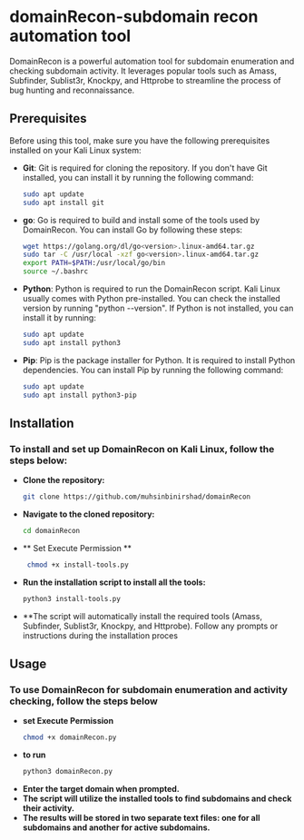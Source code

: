 # domainRecon-subdomain recon automation tool

DomainRecon is a powerful automation tool for subdomain enumeration and checking subdomain activity. It leverages popular tools such as Amass, Subfinder, Sublist3r, Knockpy, and Httprobe to streamline the process of bug hunting and reconnaissance.

## Prerequisites

Before using this tool, make sure you have the following prerequisites installed on your Kali Linux system:

- **Git**: Git is required for cloning the repository. If you don't have Git installed, you can install it by running the following command:

   ```bash
   sudo apt update
   sudo apt install git

- **go**:  Go is required to build and install some of the tools used by DomainRecon. You can install Go by following these steps:

    ```bash
    wget https://golang.org/dl/go<version>.linux-amd64.tar.gz
    sudo tar -C /usr/local -xzf go<version>.linux-amd64.tar.gz
    export PATH=$PATH:/usr/local/go/bin
    source ~/.bashrc

- **Python**: Python is required to run the DomainRecon script. Kali Linux usually comes with Python pre-installed. You can check the installed version by 
    running  "python --version". If Python is not installed, you can install it by running:
    
    ```bash
    sudo apt update
    sudo apt install python3

- **Pip**: Pip is the package installer for Python. It is required to install Python dependencies. You can install Pip by running the following command:

    ```bash
    sudo apt update
    sudo apt install python3-pip

 ## Installation
  
 ### To install and set up DomainRecon on Kali Linux, follow the steps below:
  - **Clone the repository:**
    ```bash
    git clone https://github.com/muhsinbinirshad/domainRecon
- **Navigate to the cloned repository:**
    ```bash
    cd domainRecon
- ** Set Execute Permission  **
   ```bash 
    chmod +x install-tools.py
- **Run the installation script to install all the tools:**
    ```bash
    python3 install-tools.py

- **The script will automatically install the required tools (Amass, Subfinder, Sublist3r, Knockpy, and Httprobe). Follow any prompts or instructions during the installation proces
## Usage
### To use DomainRecon for subdomain enumeration and activity checking, follow the steps below

   - **set Execute Permission**
     ```bash
     chmod +x domainRecon.py
   - **to run**  
     ```bash 
     python3 domainRecon.py

 - **Enter the target domain when prompted.**
 - **The script will utilize the installed tools to find subdomains and check their activity.**
 - **The results will be stored in two separate text files: one for all subdomains and another for active subdomains.**


